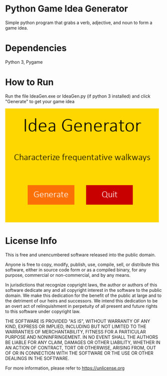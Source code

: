 # Python Game Idea Generator
Simple python program that grabs a verb, adjective, and noun to form a game idea.

# Dependencies
Python 3, Pygame

# How to Run
Run the file IdeaGen.exe or IdeaGen.py (if python 3 installed) and click "Generate" to get your game idea

![alt text](https://github.com/KHodow677/IdeaGenerator/blob/main/Assets/Screenshots/IdeaGenerator.PNG?raw=true)

# License Info
This is free and unencumbered software released into the public domain.

Anyone is free to copy, modify, publish, use, compile, sell, or
distribute this software, either in source code form or as a compiled
binary, for any purpose, commercial or non-commercial, and by any
means.

In jurisdictions that recognize copyright laws, the author or authors
of this software dedicate any and all copyright interest in the
software to the public domain. We make this dedication for the benefit
of the public at large and to the detriment of our heirs and
successors. We intend this dedication to be an overt act of
relinquishment in perpetuity of all present and future rights to this
software under copyright law.

THE SOFTWARE IS PROVIDED "AS IS", WITHOUT WARRANTY OF ANY KIND,
EXPRESS OR IMPLIED, INCLUDING BUT NOT LIMITED TO THE WARRANTIES OF
MERCHANTABILITY, FITNESS FOR A PARTICULAR PURPOSE AND NONINFRINGEMENT.
IN NO EVENT SHALL THE AUTHORS BE LIABLE FOR ANY CLAIM, DAMAGES OR
OTHER LIABILITY, WHETHER IN AN ACTION OF CONTRACT, TORT OR OTHERWISE,
ARISING FROM, OUT OF OR IN CONNECTION WITH THE SOFTWARE OR THE USE OR
OTHER DEALINGS IN THE SOFTWARE.

For more information, please refer to <https://unlicense.org>
